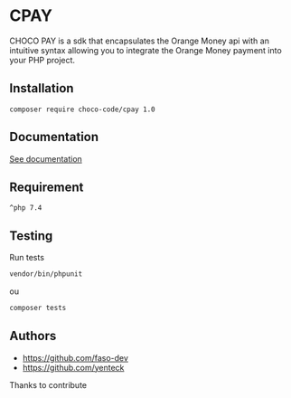 # CPAY 

CHOCO PAY is a sdk that encapsulates the Orange Money api with an intuitive syntax allowing you to integrate the Orange Money payment into your PHP project.

## Installation

```shell
composer require choco-code/cpay 1.0
```

## Documentation

[See documentation](docs/index.md)

## Requirement

```^php 7.4```

## Testing

Run tests

```bash
vendor/bin/phpunit
```

ou

```bash
composer tests
```


## Authors

- https://github.com/faso-dev 
- https://github.com/yenteck 

Thanks to contribute
